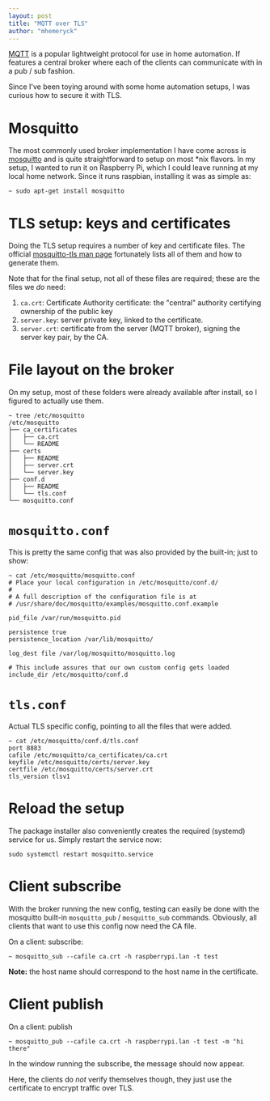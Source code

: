 ```yaml
---
layout: post
title: "MQTT over TLS"
author: "mhemeryck"
---
```

[MQTT] is a popular lightweight protocol for use in home automation.
If features a central broker where each of the clients can communicate with in a pub / sub fashion.

Since I've been toying around with some home automation setups, I was curious how to secure it with TLS.

# Mosquitto

The most commonly used broker implementation I have come across is [mosquitto] and is quite straightforward to setup on most \*nix flavors.
In my setup, I wanted to run it on Raspberry Pi, which I could leave running at my local home network.
Since it runs raspbian, installing it was as simple as:

    ~ sudo apt-get install mosquitto

# TLS setup: keys and certificates

Doing the TLS setup requires a number of key and certificate files.
The official [mosquitto-tls man page] fortunately lists all of them and how to generate them.

Note that for the final setup, not all of these files are required; these are the files we _do_ need:
1. `ca.crt`: Certificate Authority certificate: the "central" authority certifying ownership of the public key
1. `server.key`: server private key, linked to the certificate.
1. `server.crt`: certificate from the server (MQTT broker), signing the server key pair, by the CA.

# File layout on the broker

On my setup, most of these folders were already available after install, so I figured to actually use them.

    ~ tree /etc/mosquitto
    /etc/mosquitto
    ├── ca_certificates
    │   ├── ca.crt
    │   └── README
    ├── certs
    │   ├── README
    │   ├── server.crt
    │   └── server.key
    ├── conf.d
    │   ├── README
    │   └── tls.conf
    └── mosquitto.conf

# `mosquitto.conf`

This is pretty the same config that was also provided by the built-in; just to show:

    ~ cat /etc/mosquitto/mosquitto.conf
    # Place your local configuration in /etc/mosquitto/conf.d/
    #
    # A full description of the configuration file is at
    # /usr/share/doc/mosquitto/examples/mosquitto.conf.example

    pid_file /var/run/mosquitto.pid

    persistence true
    persistence_location /var/lib/mosquitto/

    log_dest file /var/log/mosquitto/mosquitto.log

    # This include assures that our own custom config gets loaded
    include_dir /etc/mosquitto/conf.d

# `tls.conf`

Actual TLS specific config, pointing to all the files that were added.

    ~ cat /etc/mosquitto/conf.d/tls.conf
    port 8883
    cafile /etc/mosquitto/ca_certificates/ca.crt
    keyfile /etc/mosquitto/certs/server.key
    certfile /etc/mosquitto/certs/server.crt
    tls_version tlsv1

# Reload the setup

The package installer also conveniently creates the required (systemd) service for us.
Simply restart the service now:

    sudo systemctl restart mosquitto.service

# Client subscribe

With the broker running the new config, testing can easily be done with the mosquitto built-in `mosquitto_pub` / `mosquitto_sub` commands.
Obviously, all clients that want to use this config now need the CA file.

On a client: subscribe:

    ~ mosquitto_sub --cafile ca.crt -h raspberrypi.lan -t test

**Note:** the host name should correspond to the host name in the certificate.

# Client publish

On a client: publish

    ~ mosquitto_pub --cafile ca.crt -h raspberrypi.lan -t test -m "hi there"

In the window running the subscribe, the message should now appear.

Here, the clients do _not_ verify themselves though, they just use the certificate to encrypt traffic over TLS.


[MQTT]: https://en.wikipedia.org/wiki/MQTT
[mosquitto]: https://mosquitto.org/
[mosquitto-tls man page]: https://mosquitto.org/man/mosquitto-tls-7.html
